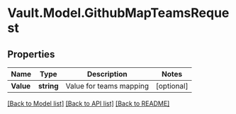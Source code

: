 # Vault.Model.GithubMapTeamsRequest

## Properties

Name | Type | Description | Notes
------------ | ------------- | ------------- | -------------
**Value** | **string** | Value for teams mapping | [optional] 

[[Back to Model list]](../README.md#documentation-for-models) [[Back to API list]](../README.md#documentation-for-api-endpoints) [[Back to README]](../README.md)

